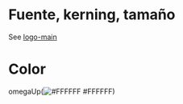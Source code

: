 # Fuente, kerning, tamaño

See [logo-main](../logo-main)

# Color

omegaUp(![#FFFFFF](https://placehold.it/15/FFFFFF?text=+) #FFFFFF)
